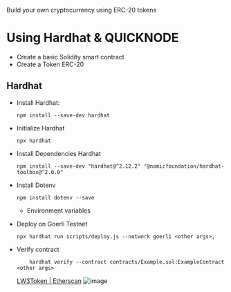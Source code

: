 Build your own cryptocurrency using ERC-20 tokens
# Using Hardhat & QUICKNODE 

- Create a basic Solidity smart contract
- Create a Token ERC-20 

## Hardhat
- Install Hardhat:
    ```
    npm install --save-dev hardhat
    ````

- Initialize Hardhat
    ```
    npx hardhat
    ```
- Install Dependencies Hardhat
    ```
    npm install --save-dev "hardhat@^2.12.2" "@nomicfoundation/hardhat-toolbox@^2.0.0"
    ```

- Install Dotenv
    ```
    npm install dotenv --save
    ```
    - Environment variables

- Deploy on Goerli Testnet    
    ```
    npx hardhat run scripts/deploy.js --network goerli <other args>,
    ```
- Verify contract 
    ```
        hardhat verify --contract contracts/Example.sol:ExampleContract <other args>

    ```
    [LW3Token | Etherscan](https://goerli.etherscan.io/address/0xA8f76032E255112D99f1e4AB0Af6D55Ba7e91E23#code)
    ![image](https://user-images.githubusercontent.com/57544272/201109453-7783233a-a060-4810-a6f7-1e9aee881800.png)
